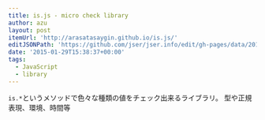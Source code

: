```yaml
---
title: is.js - micro check library
author: azu
layout: post
itemUrl: 'http://arasatasaygin.github.io/is.js/'
editJSONPath: 'https://github.com/jser/jser.info/edit/gh-pages/data/2015/01/index.json'
date: '2015-01-29T15:38:37+00:00'
tags:
  - JavaScript
  - library
---
```

`is.*`というメソッドで色々な種類の値をチェック出来るライブラリ。
型や正規表現、環境、時間等
